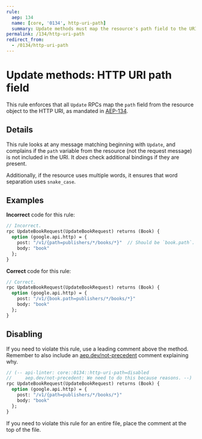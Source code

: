 ```yaml
---
rule:
  aep: 134
  name: [core, '0134', http-uri-path]
  summary: Update methods must map the resource's path field to the URI.
permalink: /134/http-uri-path
redirect_from:
  - /0134/http-uri-path
---
```


# Update methods: HTTP URI path field

This rule enforces that all `Update` RPCs map the `path` field from the
resource object to the HTTP URI, as mandated in [AEP-134][].

## Details

This rule looks at any message matching beginning with `Update`, and complains
if the `path` variable from the resource (not the request message) is not
included in the URI. It _does_ check additional bindings if they are present.

Additionally, if the resource uses multiple words, it ensures that word
separation uses `snake_case`.

## Examples

**Incorrect** code for this rule:

```proto
// Incorrect.
rpc UpdateBookRequest(UpdateBookRequest) returns (Book) {
  option (google.api.http) = {
    post: "/v1/{path=publishers/*/books/*}"  // Should be `book.path`.
    body: "book"
  };
}
```

**Correct** code for this rule:

```proto
// Correct.
rpc UpdateBookRequest(UpdateBookRequest) returns (Book) {
  option (google.api.http) = {
    post: "/v1/{book.path=publishers/*/books/*}"
    body: "book"
  };
}
```

## Disabling

If you need to violate this rule, use a leading comment above the method.
Remember to also include an [aep.dev/not-precedent][] comment explaining why.

```proto
// (-- api-linter: core::0134::http-uri-path=disabled
//     aep.dev/not-precedent: We need to do this because reasons. --)
rpc UpdateBookRequest(UpdateBookRequest) returns (Book) {
  option (google.api.http) = {
    post: "/v1/{path=publishers/*/books/*}"
    body: "book"
  };
}
```

If you need to violate this rule for an entire file, place the comment at the
top of the file.

[aep-134]: https://aep.dev/134
[aep.dev/not-precedent]: https://aep.dev/not-precedent
